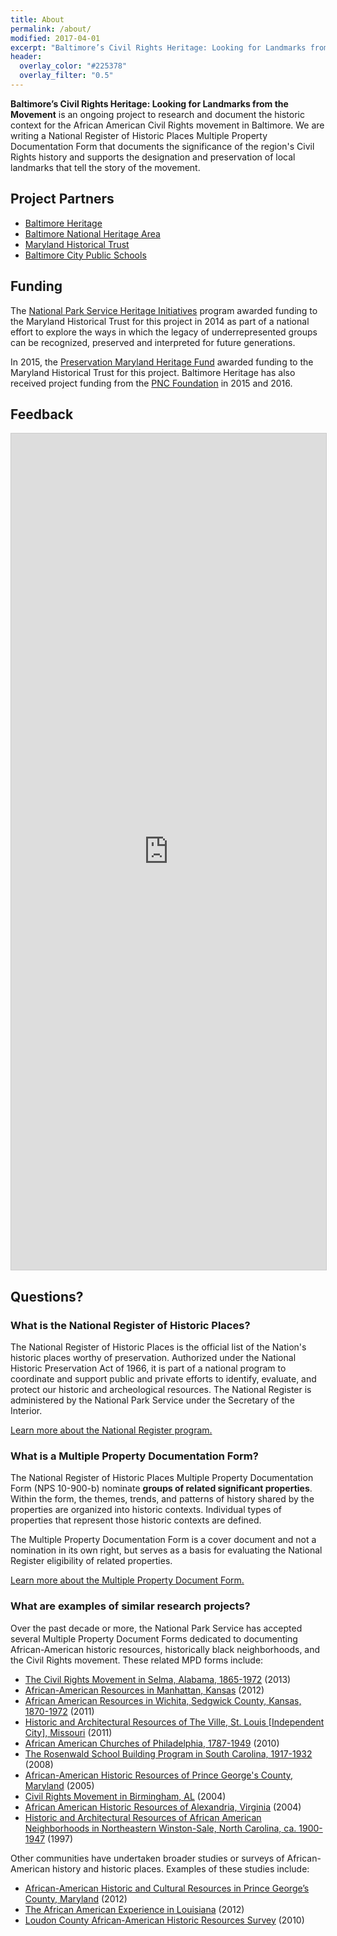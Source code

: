 ```yaml
---
title: About
permalink: /about/
modified: 2017-04-01
excerpt: "Baltimore’s Civil Rights Heritage: Looking for Landmarks from the Movement is an ongoing project to research and document the historic context for the African American Civil Rights movement in Baltimore."
header:
  overlay_color: "#225378"
  overlay_filter: "0.5"
---
```


**Baltimore’s Civil Rights Heritage: Looking for Landmarks from the Movement** is an ongoing project to research and document the historic context for the African American Civil Rights movement in Baltimore. We are writing a National Register of Historic Places Multiple Property Documentation Form that documents the significance of the region's Civil Rights history and supports the designation and preservation of local landmarks that tell the story of the movement.

## Project Partners

- [Baltimore Heritage](http://baltimoreheritage.org/)
- [Baltimore National Heritage Area](http://explorebaltimore.org/)
- [Maryland Historical Trust](http://mht.maryland.gov/)
- [Baltimore City Public Schools](http://www.baltimorecityschools.org/)

## Funding

The [National Park Service Heritage Initiatives](https://www.nps.gov/heritageinitiatives/) program awarded funding to the Maryland Historical Trust for this project in 2014 as part of a national effort to explore the ways in which the legacy of underrepresented groups can be recognized, preserved and interpreted for future generations.

In 2015, the [Preservation Maryland Heritage Fund](http://preservationmaryland.org/programs/heritage-fund-grants/) awarded funding to the Maryland Historical Trust for this project. Baltimore Heritage has also received project funding from the [PNC Foundation](http://www1.pnc.com/pncfoundation/) in 2015 and 2016.

## Feedback

<script src="https://static.airtable.com/js/embed/embed_snippet_v1.js"></script><iframe class="airtable-embed airtable-dynamic-height" src="https://airtable.com/embed/shrr4EP9Mwsp17tIV?backgroundColor=orange" frameborder="0" onmousewheel="" width="100%" height="1338" style="background: transparent; border: 1px solid #ccc;"></iframe>

## Questions?

### What is the National Register of Historic Places?

The National Register of Historic Places is the official list of the Nation's historic places worthy of preservation. Authorized under the National Historic Preservation Act of 1966, it is part of a national program to coordinate and support public and private efforts to identify, evaluate, and protect our historic and archeological resources. The National Register is administered by the National Park Service under the Secretary of the Interior.

[Learn more about the National Register program.](http://www.nps.gov/nr/publications/bulletins/brochure/)

### What is a Multiple Property Documentation Form?

The National Register of Historic Places Multiple Property Documentation Form (NPS 10-900-b) nominate **groups of related significant properties**. Within the form, the themes, trends, and patterns of history shared by the properties are organized into historic contexts. Individual types of properties that represent those historic contexts are defined.

The Multiple Property Documentation Form is a cover document and not a nomination in its own right, but serves as a basis for evaluating the National Register eligibility of related properties.

[Learn more about the Multiple Property Document Form.](http://www.nps.gov/Nr/publications/bulletins/nrb16b/)

### What are examples of similar research projects?

Over the past decade or more, the National Park Service has accepted several Multiple Property Document Forms dedicated to documenting African-American historic resources, historically black neighborhoods, and the Civil Rights movement. These related MPD forms include:

- [The Civil Rights Movement in Selma, Alabama, 1865-1972](http://www.nps.gov/nr/feature/places/pdfs/64501182.pdf) (2013)
- [African-American Resources in Manhattan, Kansas](http://cityofmhk.com/DocumentCenter/Home/View/9900 "African-American Resources in Manhattan MPDF") (2012)
- [African American Resources in Wichita, Sedgwick County, Kansas, 1870-1972](http://www.kshs.org/resource/national_register/MPS/AfricanAmericanResourcesinWichitaKS.pdf) (2011)
- [Historic and Architectural Resources of The Ville, St. Louis [Independent City], Missouri](http://dnr.mo.gov/shpo/nps-nr/64500318.pdf) (2011)
- [African American Churches of Philadelphia, 1787-1949](https://www.dot7.state.pa.us/CRGIS_Attachments/Survey/1996-M001-101.pdf) (2010)
- [The Rosenwald School Building Program in South Carolina, 1917-1932](http://www.nationalregister.sc.gov/MPS/MPS050.pdf) (2008)
- [African-American Historic Resources of Prince George's County, Maryland](http://focus.nps.gov/pdfhost/docs/NRHP/Text/64500915.pdf) (2005)
- [Civil Rights Movement in Birmingham, AL](http://www.nps.gov/nr/publications/sample_nominations/CivilRightsBirminghamMPS.pdf) (2004)
- [African American Historic Resources of Alexandria, Virginia](http://dhr.virginia.gov/registers/Cities/Alexandria/NR_Alexandria_AfricanAmericanHeritageMPD_text.pdf) (2004)
- [Historic and Architectural Resources of African American Neighborhoods in Northeastern Winston-Sale, North Carolina, ca. 1900-1947](https://www.cityofws.org/portals/0/pdf/planning/publications/historic/AfAmNbhds_NE_WS.pdf) (1997)

Other communities have undertaken broader studies or surveys of African-American history and historic places. Examples of these studies include:

- [African-American Historic and Cultural Resources in Prince George’s County, Maryland](http://www.mncppcapps.org/planning/publications/pdfs/254/Introduction.pdf) (2012)
- [The African American Experience in Louisiana](http://www.crt.state.la.us/Assets/OCD/hp/nationalregister/historic_contexts/The_African_American_Experience_in_Louisiana.pdf) (2012)
- [Loudon County African-American Historic Resources Survey](http://www.loudoun.gov/DocumentCenter/Home/View/6978) (2010)
